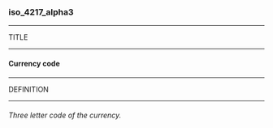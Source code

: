 ### iso_4217_alpha3



------
TITLE

------

#### Currency code



------
DEFINITION

------

###### Three letter code of the currency.